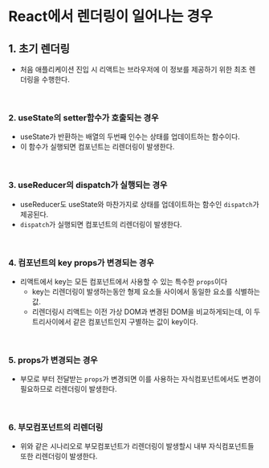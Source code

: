 # React에서 렌더링이 일어나는 경우

## 1. 초기 렌더링

- 처음 애플리케이션 진입 시 리액트는 브라우저에 이 정보를 제공하기 위한 최초 렌더링을 수행한다.

<br />

### 2. useState의 setter함수가 호출되는 경우

- useState가 반환하는 배열의 두번째 인수는 상태를 업데이트하는 함수이다.
- 이 함수가 실행되면 컴포넌트는 리렌더링이 발생한다.

<br />

### 3. useReducer의 dispatch가 실행되는 경우

- useReducer도 useState와 마찬가지로 상태를 업데이트하는 함수인 `dispatch`가 제공된다.
- `dispatch`가 실행되면 컴포넌트의 리렌더링이 발생한다.

<br />

### 4. 컴포넌트의 key props가 변경되는 경우

- 리액트에서 key는 모든 컴포넌트에서 사용할 수 있는 특수한 `props`이다
  - key는 리렌더링이 발생하는동안 형제 요소들 사이에서 동일한 요소를 식별하는 값.
  - 리렌더링시 리액트는 이전 가상 DOM과 변경된 DOM을 비교하게되는데, 이 두 트리사이에서 같은 컴포넌트인지 구별하는 값이 key이다.

<br />

### 5. props가 변경되는 경우

- 부모로 부터 전달받는 `props`가 변경되면 이를 사용하는 자식컴포넌트에서도 변경이 필요하므로 리렌더링이 발생한다.

<br />

### 6. 부모컴포넌트의 리렌더링

- 위와 같은 시나리오로 부모컴포넌트가 리렌더링이 발생할시 내부 자식컴포넌트들 또한 리렌더링이 발생한다.
